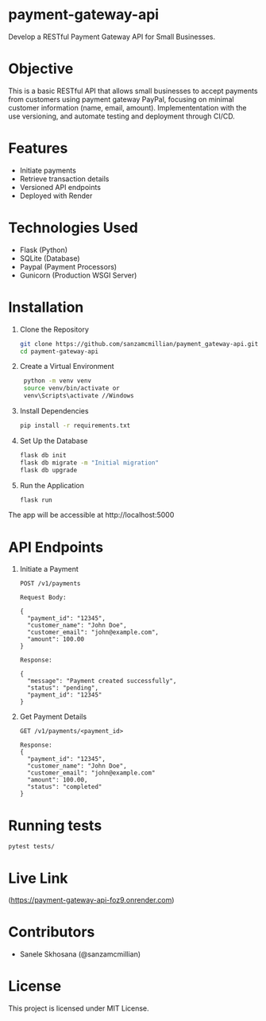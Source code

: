 # payment-gateway-api

Develop a RESTful Payment Gateway API for Small Businesses.

# Objective

This is a basic RESTful API that allows small businesses to accept payments from customers using payment gateway PayPal, focusing on minimal customer information (name, email,
amount).
Implemententation with the use versioning, and automate testing and deployment through CI/CD.

# Features
- Initiate payments
- Retrieve transaction details
- Versioned API endpoints
- Deployed with Render


# Technologies Used

- Flask (Python)
- SQLite (Database)
- Paypal (Payment Processors)
- Gunicorn (Production WSGI Server)

# Installation

1. Clone the Repository
   ```bash
   git clone https://github.com/sanzamcmillian/payment_gateway-api.git
   cd payment-gateway-api

3. Create a Virtual Environment

   ```bash
    python -m venv venv
    source venv/bin/activate or
    venv\Scripts\activate //Windows

3. Install Dependencies

    ```bash
    pip install -r requirements.txt

4. Set Up the Database

    ```bash
    flask db init
    flask db migrate -m "Initial migration"
    flask db upgrade

5. Run the Application

    ```bash
    flask run

The app will be accessible at http://localhost:5000


# API Endpoints

1. Initiate a Payment
    ```plaintext
    POST /v1/payments

    Request Body:

    {
      "payment_id": "12345",
      "customer_name": "John Doe",
      "customer_email": "john@example.com",
      "amount": 100.00
    }

    Response:

    {
      "message": "Payment created successfully",
      "status": "pending",
      "payment_id": "12345"
    }
    ```

2. Get Payment Details

   ```plaintext
   GET /v1/payments/<payment_id>

   Response:
   {
     "payment_id": "12345",
     "customer_name": "John Doe",
     "customer_email": "john@example.com"
     "amount": 100.00,
     "status": "completed"
   }
   ```

# Running tests

    
    pytest tests/
    

# Live Link

(https://payment-gateway-api-foz9.onrender.com)

# Contributors

- Sanele Skhosana (@sanzamcmillian)

# License

This project is licensed under MIT License.

